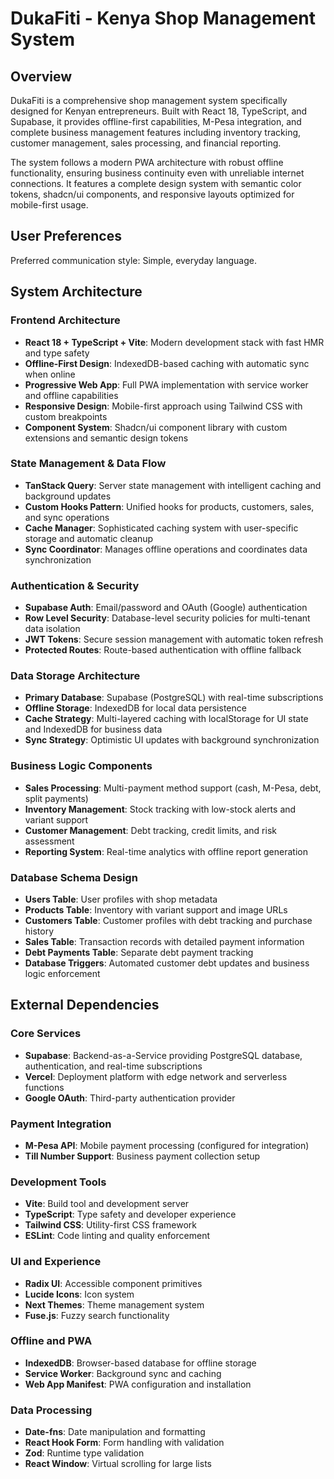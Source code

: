 # DukaFiti - Kenya Shop Management System

## Overview

DukaFiti is a comprehensive shop management system specifically designed for Kenyan entrepreneurs. Built with React 18, TypeScript, and Supabase, it provides offline-first capabilities, M-Pesa integration, and complete business management features including inventory tracking, customer management, sales processing, and financial reporting.

The system follows a modern PWA architecture with robust offline functionality, ensuring business continuity even with unreliable internet connections. It features a complete design system with semantic color tokens, shadcn/ui components, and responsive layouts optimized for mobile-first usage.

## User Preferences

Preferred communication style: Simple, everyday language.

## System Architecture

### Frontend Architecture
- **React 18 + TypeScript + Vite**: Modern development stack with fast HMR and type safety
- **Offline-First Design**: IndexedDB-based caching with automatic sync when online
- **Progressive Web App**: Full PWA implementation with service worker and offline capabilities
- **Responsive Design**: Mobile-first approach using Tailwind CSS with custom breakpoints
- **Component System**: Shadcn/ui component library with custom extensions and semantic design tokens

### State Management & Data Flow
- **TanStack Query**: Server state management with intelligent caching and background updates
- **Custom Hooks Pattern**: Unified hooks for products, customers, sales, and sync operations
- **Cache Manager**: Sophisticated caching system with user-specific storage and automatic cleanup
- **Sync Coordinator**: Manages offline operations and coordinates data synchronization

### Authentication & Security
- **Supabase Auth**: Email/password and OAuth (Google) authentication
- **Row Level Security**: Database-level security policies for multi-tenant data isolation
- **JWT Tokens**: Secure session management with automatic token refresh
- **Protected Routes**: Route-based authentication with offline fallback

### Data Storage Architecture
- **Primary Database**: Supabase (PostgreSQL) with real-time subscriptions
- **Offline Storage**: IndexedDB for local data persistence
- **Cache Strategy**: Multi-layered caching with localStorage for UI state and IndexedDB for business data
- **Sync Strategy**: Optimistic UI updates with background synchronization

### Business Logic Components
- **Sales Processing**: Multi-payment method support (cash, M-Pesa, debt, split payments)
- **Inventory Management**: Stock tracking with low-stock alerts and variant support
- **Customer Management**: Debt tracking, credit limits, and risk assessment
- **Reporting System**: Real-time analytics with offline report generation

### Database Schema Design
- **Users Table**: User profiles with shop metadata
- **Products Table**: Inventory with variant support and image URLs
- **Customers Table**: Customer profiles with debt tracking and purchase history
- **Sales Table**: Transaction records with detailed payment information
- **Debt Payments Table**: Separate debt payment tracking
- **Database Triggers**: Automated customer debt updates and business logic enforcement

## External Dependencies

### Core Services
- **Supabase**: Backend-as-a-Service providing PostgreSQL database, authentication, and real-time subscriptions
- **Vercel**: Deployment platform with edge network and serverless functions
- **Google OAuth**: Third-party authentication provider

### Payment Integration
- **M-Pesa API**: Mobile payment processing (configured for integration)
- **Till Number Support**: Business payment collection setup

### Development Tools
- **Vite**: Build tool and development server
- **TypeScript**: Type safety and developer experience
- **Tailwind CSS**: Utility-first CSS framework
- **ESLint**: Code linting and quality enforcement

### UI and Experience
- **Radix UI**: Accessible component primitives
- **Lucide Icons**: Icon system
- **Next Themes**: Theme management system
- **Fuse.js**: Fuzzy search functionality

### Offline and PWA
- **IndexedDB**: Browser-based database for offline storage
- **Service Worker**: Background sync and caching
- **Web App Manifest**: PWA configuration and installation

### Data Processing
- **Date-fns**: Date manipulation and formatting
- **React Hook Form**: Form handling with validation
- **Zod**: Runtime type validation
- **React Window**: Virtual scrolling for large lists